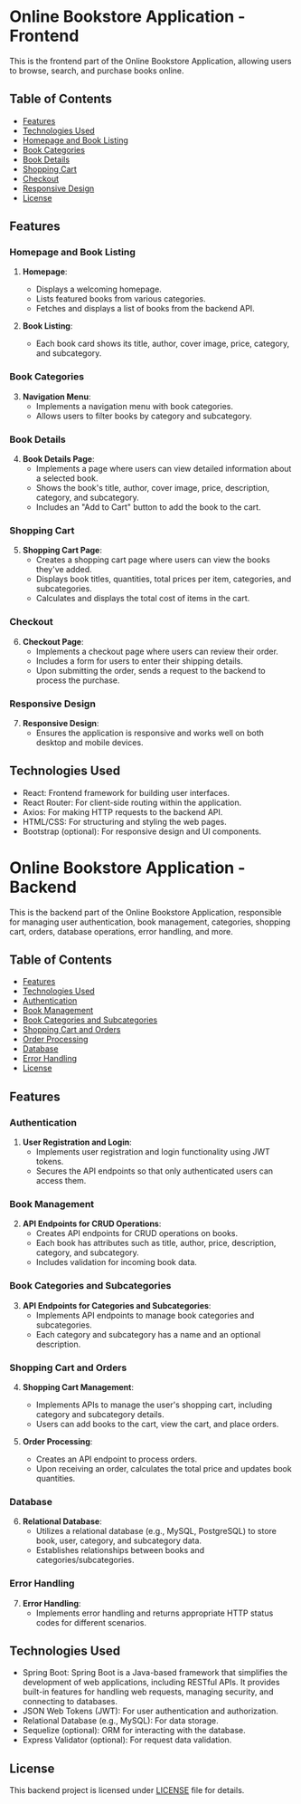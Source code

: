 # Online Bookstore Application - Frontend

This is the frontend part of the Online Bookstore Application, allowing users to browse, search, and purchase books online.

## Table of Contents

- [Features](#features)
- [Technologies Used](#technologies-used)
- [Homepage and Book Listing](#homepage-and-book-listing)
- [Book Categories](#book-categories)
- [Book Details](#book-details)
- [Shopping Cart](#shopping-cart)
- [Checkout](#checkout)
- [Responsive Design](#responsive-design)
- [License](#license)

## Features

### Homepage and Book Listing

1. **Homepage**:
   - Displays a welcoming homepage.
   - Lists featured books from various categories.
   - Fetches and displays a list of books from the backend API.
   
2. **Book Listing**:
   - Each book card shows its title, author, cover image, price, category, and subcategory.

### Book Categories

3. **Navigation Menu**:
   - Implements a navigation menu with book categories.
   - Allows users to filter books by category and subcategory.

### Book Details

4. **Book Details Page**:
   - Implements a page where users can view detailed information about a selected book.
   - Shows the book's title, author, cover image, price, description, category, and subcategory.
   - Includes an "Add to Cart" button to add the book to the cart.

### Shopping Cart

5. **Shopping Cart Page**:
   - Creates a shopping cart page where users can view the books they've added.
   - Displays book titles, quantities, total prices per item, categories, and subcategories.
   - Calculates and displays the total cost of items in the cart.

### Checkout

6. **Checkout Page**:
   - Implements a checkout page where users can review their order.
   - Includes a form for users to enter their shipping details.
   - Upon submitting the order, sends a request to the backend to process the purchase.

### Responsive Design

7. **Responsive Design**:
   - Ensures the application is responsive and works well on both desktop and mobile devices.

## Technologies Used

- React: Frontend framework for building user interfaces.
- React Router: For client-side routing within the application.
- Axios: For making HTTP requests to the backend API.
- HTML/CSS: For structuring and styling the web pages.
- Bootstrap (optional): For responsive design and UI components.

# Online Bookstore Application - Backend

This is the backend part of the Online Bookstore Application, responsible for managing user authentication, book management, categories, shopping cart, orders, database operations, error handling, and more.

## Table of Contents

- [Features](#features)
- [Technologies Used](#technologies-used)
- [Authentication](#authentication)
- [Book Management](#book-management)
- [Book Categories and Subcategories](#book-categories-and-subcategories)
- [Shopping Cart and Orders](#shopping-cart-and-orders)
- [Order Processing](#order-processing)
- [Database](#database)
- [Error Handling](#error-handling)
- [License](#license)

## Features

### Authentication

1. **User Registration and Login**:
   - Implements user registration and login functionality using JWT tokens.
   - Secures the API endpoints so that only authenticated users can access them.

### Book Management

2. **API Endpoints for CRUD Operations**:
   - Creates API endpoints for CRUD operations on books.
   - Each book has attributes such as title, author, price, description, category, and subcategory.
   - Includes validation for incoming book data.

### Book Categories and Subcategories

3. **API Endpoints for Categories and Subcategories**:
   - Implements API endpoints to manage book categories and subcategories.
   - Each category and subcategory has a name and an optional description.

### Shopping Cart and Orders

4. **Shopping Cart Management**:
   - Implements APIs to manage the user's shopping cart, including category and subcategory details.
   - Users can add books to the cart, view the cart, and place orders.

5. **Order Processing**:
   - Creates an API endpoint to process orders.
   - Upon receiving an order, calculates the total price and updates book quantities.

### Database

6. **Relational Database**:
   - Utilizes a relational database (e.g., MySQL, PostgreSQL) to store book, user, category, and subcategory data.
   - Establishes relationships between books and categories/subcategories.

### Error Handling

7. **Error Handling**:
   - Implements error handling and returns appropriate HTTP status codes for different scenarios.

## Technologies Used

- Spring Boot: Spring Boot is a Java-based framework that simplifies the development of web   applications, including RESTful APIs. It provides built-in features for handling web requests, managing security, and connecting to databases.
- JSON Web Tokens (JWT): For user authentication and authorization.
- Relational Database (e.g., MySQL): For data storage.
- Sequelize (optional): ORM for interacting with the database.
- Express Validator (optional): For request data validation.

## License

This backend project is licensed under [LICENSE](License.txt) file for details.


